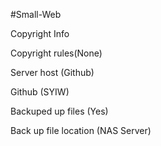 #Small-Web


Copyright Info 

Copyright rules(None)


Server host (Github)

Github (SYIW)

Backuped up files (Yes)

Back up file location (NAS Server)
